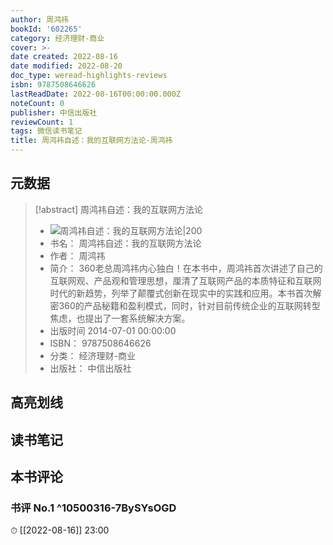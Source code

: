 ```yaml
---
author: 周鸿祎
bookId: '602265'
category: 经济理财-商业
cover: >-
date created: 2022-08-16
date modified: 2022-08-20
doc_type: weread-highlights-reviews
isbn: 9787508646626
lastReadDate: 2022-08-16T00:00:00.000Z
noteCount: 0
publisher: 中信出版社
reviewCount: 1
tags: 微信读书笔记
title: 周鸿祎自述：我的互联网方法论-周鸿祎
---
```


## 元数据

> [!abstract] 周鸿祎自述：我的互联网方法论
> - ![ 周鸿祎自述：我的互联网方法论|200](https://wfqqreader-1252317822.image.myqcloud.com/cover/265/602265/t7_602265.jpg)
> - 书名： 周鸿祎自述：我的互联网方法论
> - 作者： 周鸿祎
> - 简介： 360老总周鸿祎内心独白！在本书中，周鸿祎首次讲述了自己的互联网观、产品观和管理思想，厘清了互联网产品的本质特征和互联网时代的新趋势，列举了颠覆式创新在现实中的实践和应用。本书首次解密360的产品秘籍和盈利模式，同时，针对目前传统企业的互联网转型焦虑，也提出了一套系统解决方案。
> - 出版时间 2014-07-01 00:00:00
> - ISBN： 9787508646626
> - 分类： 经济理财-商业
> - 出版社： 中信出版社

## 高亮划线

## 读书笔记

## 本书评论

### 书评 No.1 ^10500316-7BySYsOGD

⏱ [[2022-08-16]] 23:00

